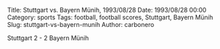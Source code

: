 Title: Stuttgart vs. Bayern Münih, 1993/08/28
Date: 1993/08/28 00:00
Category: sports
Tags: football, football scores, Stuttgart, Bayern Münih
Slug: stuttgart-vs-bayern-munih
Author: carbonero


Stuttgart 2 - 2 Bayern Münih
